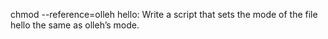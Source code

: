 chmod --reference=olleh hello: Write a script that sets the mode of the file hello the same as olleh’s mode.
